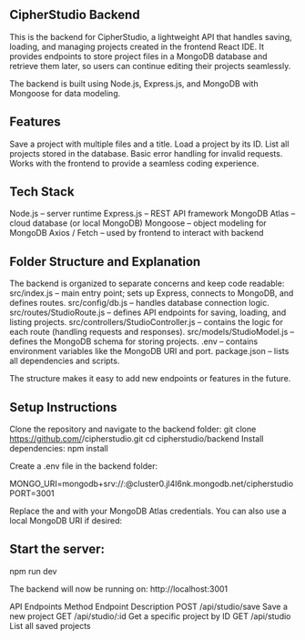 ## CipherStudio Backend

This is the backend for CipherStudio, a lightweight API that handles saving, loading, and managing projects created in the frontend React IDE.
It provides endpoints to store project files in a MongoDB database and retrieve them later, so users can continue editing their projects seamlessly.

The backend is built using Node.js, Express.js, and MongoDB with Mongoose for data modeling.

## Features
Save a project with multiple files and a title.
Load a project by its ID.
List all projects stored in the database.
Basic error handling for invalid requests.
Works with the frontend to provide a seamless coding experience.

## Tech Stack
Node.js – server runtime
Express.js – REST API framework
MongoDB Atlas – cloud database (or local MongoDB)
Mongoose – object modeling for MongoDB
Axios / Fetch – used by frontend to interact with backend

## Folder Structure and Explanation
The backend is organized to separate concerns and keep code readable:
src/index.js – main entry point; sets up Express, connects to MongoDB, and defines routes.
src/config/db.js – handles database connection logic.
src/routes/StudioRoute.js – defines API endpoints for saving, loading, and listing projects.
src/controllers/StudioController.js – contains the logic for each route (handling requests and responses).
src/models/StudioModel.js – defines the MongoDB schema for storing projects.
.env – contains environment variables like the MongoDB URI and port.
package.json – lists all dependencies and scripts.

The structure makes it easy to add new endpoints or features in the future.

## Setup Instructions

Clone the repository and navigate to the backend folder:
git clone https://github.com/<your-username>/cipherstudio.git
cd cipherstudio/backend
Install dependencies:
npm install

Create a .env file in the backend folder:

MONGO_URI=mongodb+srv://<your-username>:<your-password>@cluster0.jl4l6nk.mongodb.net/cipherstudio
PORT=3001

Replace the <username> and <password> with your MongoDB Atlas credentials.
You can also use a local MongoDB URI if desired:
 


## Start the server:
npm run dev


The backend will now be running on:
http://localhost:3001

API Endpoints
Method	Endpoint	Description
POST	/api/studio/save	Save a new project
GET	/api/studio/:id	Get a specific project by ID
GET	/api/studio	List all saved projects